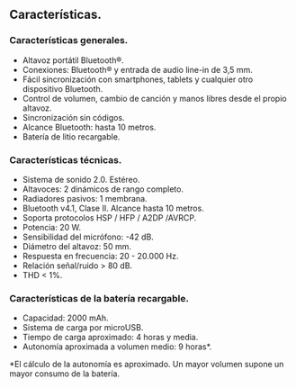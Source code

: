 ## Características.

### Características generales.
*	Altavoz portátil Bluetooth®.
*	Conexiones: Bluetooth® y entrada de audio line-in de 3,5 mm.
*	Fácil sincronización con smartphones, tablets y cualquier otro dispositivo Bluetooth.
*	Control de volumen, cambio de canción y manos libres desde el propio altavoz.
*	Sincronización sin códigos.
*	Alcance Bluetooth: hasta 10 metros.
*	Batería de litio recargable.

### Características técnicas.

*	Sistema de sonido 2.0. Estéreo.
* Altavoces: 2 dinámicos de rango completo.
* Radiadores pasivos: 1 membrana.
*	Bluetooth v4.1, Clase II. Alcance hasta 10 metros.
*	Soporta protocolos HSP / HFP / A2DP /AVRCP.
*	Potencia: 20 W.
*	Sensibilidad del micrófono: -42 dB.
*	Diámetro del altavoz: 50 mm.
*	Respuesta en frecuencia: 20 - 20.000 Hz.
*	Relación señal/ruido > 80 dB.
*	THD < 1%.

### Características de la batería recargable.
*	Capacidad: 2000 mAh.
*	Sistema de carga por microUSB.
*	Tiempo de carga aproximado: 4 horas y media.
*	Autonomía aproximada a volumen medio: 9 horas*.

 *El cálculo de la autonomía es aproximado. Un mayor volumen supone un mayor consumo de la batería.

